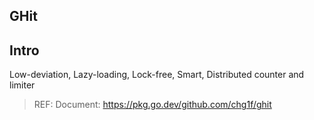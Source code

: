 GHit
---

## Intro

Low-deviation, Lazy-loading, Lock-free, Smart, Distributed counter and limiter

> REF: Document: https://pkg.go.dev/github.com/chg1f/ghit
